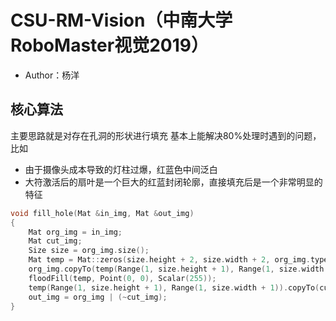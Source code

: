 # CSU-RM-Vision（中南大学RoboMaster视觉2019）
* Author：杨洋

核心算法
-
主要思路就是对存在孔洞的形状进行填充
基本上能解决80%处理时遇到的问题，比如
* 由于摄像头成本导致的灯柱过爆，红蓝色中间泛白
* 大符激活后的扇叶是一个巨大的红蓝封闭轮廓，直接填充后是一个非常明显的特征

```C++
void fill_hole(Mat &in_img, Mat &out_img)
{
    Mat org_img = in_img;
    Mat cut_img;
    Size size = org_img.size();
    Mat temp = Mat::zeros(size.height + 2, size.width + 2, org_img.type());
    org_img.copyTo(temp(Range(1, size.height + 1), Range(1, size.width + 1)));
    floodFill(temp, Point(0, 0), Scalar(255));
    temp(Range(1, size.height + 1), Range(1, size.width + 1)).copyTo(cut_img);
    out_img = org_img | (~cut_img);
}
